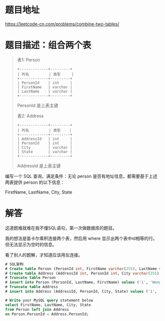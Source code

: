 # 题目地址
https://leetcode-cn.com/problems/combine-two-tables/

# 题目描述：组合两个表

>表1: Person
>```
>+-------------+---------+
>| 列名         | 类型     |
>+-------------+---------+
>| PersonId    | int     |
>| FirstName   | varchar |
>| LastName    | varchar |
>+-------------+---------+
>```
>PersonId 是上表主键
>
>表2: Address
>```
>+-------------+---------+
>| 列名         | 类型    |
>+-------------+---------+
>| AddressId   | int     |
>| PersonId    | int     |
>| City        | varchar |
>| State       | varchar |
>+-------------+---------+
>```
>AddressId 是上表主键 

编写一个 SQL 查询，满足条件：无论 person 是否有地址信息，都需要基于上述两表提供 person 的以下信息：

FirstName, LastName, City, State

# 解答

这道题难就难在我不懂SQL语句，第一次做数据库的题目。

我的想法是笛卡尔乘积连接两个表，然后用 where 显示出两个表中id相等的行。但无法显示为空时的信息。

看了别人的题解，才知道应该用左连接。

```sql
# SQL架构
# Create table Person (PersonId int, FirstName varchar(255), LastName varchar(255))
# Create table Address (AddressId int, PersonId int, City varchar(255), State varchar(255))
# Truncate table Person
# insert into Person (PersonId, LastName, FirstName) values ('1', 'Wang', 'Allen')
# Truncate table Address
# insert into Address (AddressId, PersonId, City, State) values ('1', '2', 'New York City', 'New York')

# Write your MySQL query statement below
select FirstName, LastName, City, State
from Person left join Address
on Person.PersonId = Address.PersonId; 
```
